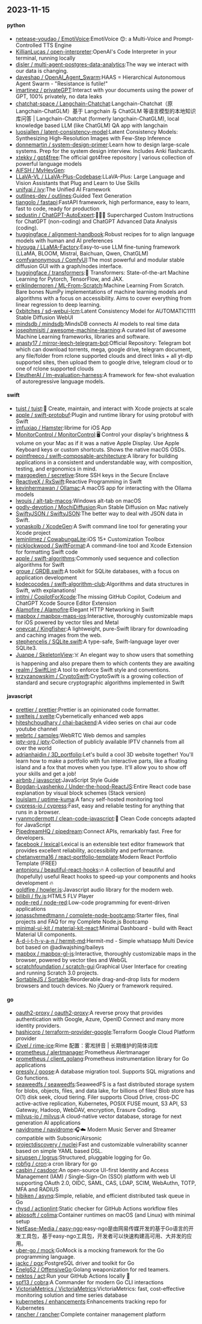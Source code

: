 ## 2023-11-15

#### python
* [netease-youdao / EmotiVoice](https://github.com/netease-youdao/EmotiVoice):EmotiVoice 😊: a Multi-Voice and Prompt-Controlled TTS Engine
* [KillianLucas / open-interpreter](https://github.com/KillianLucas/open-interpreter):OpenAI's Code Interpreter in your terminal, running locally
* [disler / multi-agent-postgres-data-analytics](https://github.com/disler/multi-agent-postgres-data-analytics):The way we interact with our data is changing.
* [daveshap / OpenAI_Agent_Swarm](https://github.com/daveshap/OpenAI_Agent_Swarm):HAAS = Hierarchical Autonomous Agent Swarm - "Resistance is futile!"
* [imartinez / privateGPT](https://github.com/imartinez/privateGPT):Interact with your documents using the power of GPT, 100% privately, no data leaks
* [chatchat-space / Langchain-Chatchat](https://github.com/chatchat-space/Langchain-Chatchat):Langchain-Chatchat（原Langchain-ChatGLM）基于 Langchain 与 ChatGLM 等语言模型的本地知识库问答 | Langchain-Chatchat (formerly langchain-ChatGLM), local knowledge based LLM (like ChatGLM) QA app with langchain
* [luosiallen / latent-consistency-model](https://github.com/luosiallen/latent-consistency-model):Latent Consistency Models: Synthesizing High-Resolution Images with Few-Step Inference
* [donnemartin / system-design-primer](https://github.com/donnemartin/system-design-primer):Learn how to design large-scale systems. Prep for the system design interview. Includes Anki flashcards.
* [xtekky / gpt4free](https://github.com/xtekky/gpt4free):The official gpt4free repository | various collection of powerful language models
* [AIFSH / MyHeyGen](https://github.com/AIFSH/MyHeyGen):
* [LLaVA-VL / LLaVA-Plus-Codebase](https://github.com/LLaVA-VL/LLaVA-Plus-Codebase):LLaVA-Plus: Large Language and Vision Assistants that Plug and Learn to Use Skills
* [unifyai / ivy](https://github.com/unifyai/ivy):The Unified AI Framework
* [outlines-dev / outlines](https://github.com/outlines-dev/outlines):Guided Text Generation
* [tiangolo / fastapi](https://github.com/tiangolo/fastapi):FastAPI framework, high performance, easy to learn, fast to code, ready for production
* [spdustin / ChatGPT-AutoExpert](https://github.com/spdustin/ChatGPT-AutoExpert):🚀🧠💬 Supercharged Custom Instructions for ChatGPT (non-coding) and ChatGPT Advanced Data Analysis (coding).
* [huggingface / alignment-handbook](https://github.com/huggingface/alignment-handbook):Robust recipes for to align language models with human and AI preferences
* [hiyouga / LLaMA-Factory](https://github.com/hiyouga/LLaMA-Factory):Easy-to-use LLM fine-tuning framework (LLaMA, BLOOM, Mistral, Baichuan, Qwen, ChatGLM)
* [comfyanonymous / ComfyUI](https://github.com/comfyanonymous/ComfyUI):The most powerful and modular stable diffusion GUI with a graph/nodes interface.
* [huggingface / transformers](https://github.com/huggingface/transformers):🤗 Transformers: State-of-the-art Machine Learning for Pytorch, TensorFlow, and JAX.
* [eriklindernoren / ML-From-Scratch](https://github.com/eriklindernoren/ML-From-Scratch):Machine Learning From Scratch. Bare bones NumPy implementations of machine learning models and algorithms with a focus on accessibility. Aims to cover everything from linear regression to deep learning.
* [0xbitches / sd-webui-lcm](https://github.com/0xbitches/sd-webui-lcm):Latent Consistency Model for AUTOMATIC1111 Stable Diffusion WebUI
* [mindsdb / mindsdb](https://github.com/mindsdb/mindsdb):MindsDB connects AI models to real time data
* [josephmisiti / awesome-machine-learning](https://github.com/josephmisiti/awesome-machine-learning):A curated list of awesome Machine Learning frameworks, libraries and software.
* [anasty17 / mirror-leech-telegram-bot](https://github.com/anasty17/mirror-leech-telegram-bot):Official Repository: Telegram bot which can download torrents, mega, google drive, telegram document, any file/folder from rclone supported clouds and direct links + all yt-dlp supported sites, then upload them to google drive, telegram cloud or to one of rclone supported clouds
* [EleutherAI / lm-evaluation-harness](https://github.com/EleutherAI/lm-evaluation-harness):A framework for few-shot evaluation of autoregressive language models.

#### swift
* [tuist / tuist](https://github.com/tuist/tuist):🚀 Create, maintain, and interact with Xcode projects at scale
* [apple / swift-protobuf](https://github.com/apple/swift-protobuf):Plugin and runtime library for using protobuf with Swift
* [imfuxiao / Hamster](https://github.com/imfuxiao/Hamster):librime for iOS App
* [MonitorControl / MonitorControl](https://github.com/MonitorControl/MonitorControl):🖥 Control your display's brightness & volume on your Mac as if it was a native Apple Display. Use Apple Keyboard keys or custom shortcuts. Shows the native macOS OSDs.
* [pointfreeco / swift-composable-architecture](https://github.com/pointfreeco/swift-composable-architecture):A library for building applications in a consistent and understandable way, with composition, testing, and ergonomics in mind.
* [maxgoedjen / secretive](https://github.com/maxgoedjen/secretive):Store SSH keys in the Secure Enclave
* [ReactiveX / RxSwift](https://github.com/ReactiveX/RxSwift):Reactive Programming in Swift
* [kevinhermawan / Ollamac](https://github.com/kevinhermawan/Ollamac):A macOS app for interacting with the Ollama models
* [lwouis / alt-tab-macos](https://github.com/lwouis/alt-tab-macos):Windows alt-tab on macOS
* [godly-devotion / MochiDiffusion](https://github.com/godly-devotion/MochiDiffusion):Run Stable Diffusion on Mac natively
* [SwiftyJSON / SwiftyJSON](https://github.com/SwiftyJSON/SwiftyJSON):The better way to deal with JSON data in Swift.
* [yonaskolb / XcodeGen](https://github.com/yonaskolb/XcodeGen):A Swift command line tool for generating your Xcode project
* [leminlimez / CowabungaLite](https://github.com/leminlimez/CowabungaLite):iOS 15+ Customization Toolbox
* [nicklockwood / SwiftFormat](https://github.com/nicklockwood/SwiftFormat):A command-line tool and Xcode Extension for formatting Swift code
* [apple / swift-algorithms](https://github.com/apple/swift-algorithms):Commonly used sequence and collection algorithms for Swift
* [groue / GRDB.swift](https://github.com/groue/GRDB.swift):A toolkit for SQLite databases, with a focus on application development
* [kodecocodes / swift-algorithm-club](https://github.com/kodecocodes/swift-algorithm-club):Algorithms and data structures in Swift, with explanations!
* [intitni / CopilotForXcode](https://github.com/intitni/CopilotForXcode):The missing GitHub Copilot, Codeium and ChatGPT Xcode Source Editor Extension
* [Alamofire / Alamofire](https://github.com/Alamofire/Alamofire):Elegant HTTP Networking in Swift
* [mapbox / mapbox-maps-ios](https://github.com/mapbox/mapbox-maps-ios):Interactive, thoroughly customizable maps for iOS powered by vector tiles and Metal
* [onevcat / Kingfisher](https://github.com/onevcat/Kingfisher):A lightweight, pure-Swift library for downloading and caching images from the web.
* [stephencelis / SQLite.swift](https://github.com/stephencelis/SQLite.swift):A type-safe, Swift-language layer over SQLite3.
* [Juanpe / SkeletonView](https://github.com/Juanpe/SkeletonView):☠️ An elegant way to show users that something is happening and also prepare them to which contents they are awaiting
* [realm / SwiftLint](https://github.com/realm/SwiftLint):A tool to enforce Swift style and conventions.
* [krzyzanowskim / CryptoSwift](https://github.com/krzyzanowskim/CryptoSwift):CryptoSwift is a growing collection of standard and secure cryptographic algorithms implemented in Swift

#### javascript
* [prettier / prettier](https://github.com/prettier/prettier):Prettier is an opinionated code formatter.
* [sveltejs / svelte](https://github.com/sveltejs/svelte):Cybernetically enhanced web apps
* [hiteshchoudhary / chai-backend](https://github.com/hiteshchoudhary/chai-backend):A video series on chai aur code youtube channel
* [webrtc / samples](https://github.com/webrtc/samples):WebRTC Web demos and samples
* [iptv-org / iptv](https://github.com/iptv-org/iptv):Collection of publicly available IPTV channels from all over the world
* [adrianhajdin / 3D_portfolio](https://github.com/adrianhajdin/3D_portfolio):Let's build a cool 3D website together! You'll learn how to make a portfolio with fun interactive parts, like a floating island and a fox that moves when you type. It'll allow you to show off your skills and get a job!
* [airbnb / javascript](https://github.com/airbnb/javascript):JavaScript Style Guide
* [Bogdan-Lyashenko / Under-the-hood-ReactJS](https://github.com/Bogdan-Lyashenko/Under-the-hood-ReactJS):Entire React code base explanation by visual block schemes (Stack version)
* [louislam / uptime-kuma](https://github.com/louislam/uptime-kuma):A fancy self-hosted monitoring tool
* [cypress-io / cypress](https://github.com/cypress-io/cypress):Fast, easy and reliable testing for anything that runs in a browser.
* [ryanmcdermott / clean-code-javascript](https://github.com/ryanmcdermott/clean-code-javascript):🛁 Clean Code concepts adapted for JavaScript
* [PipedreamHQ / pipedream](https://github.com/PipedreamHQ/pipedream):Connect APIs, remarkably fast. Free for developers.
* [facebook / lexical](https://github.com/facebook/lexical):Lexical is an extensible text editor framework that provides excellent reliability, accessibility and performance.
* [chetanverma16 / react-portfolio-template](https://github.com/chetanverma16/react-portfolio-template):Modern React Portfolio Template (FREE)
* [antonioru / beautiful-react-hooks](https://github.com/antonioru/beautiful-react-hooks):🔥 A collection of beautiful and (hopefully) useful React hooks to speed-up your components and hooks development 🔥
* [goldfire / howler.js](https://github.com/goldfire/howler.js):Javascript audio library for the modern web.
* [bilibili / flv.js](https://github.com/bilibili/flv.js):HTML5 FLV Player
* [node-red / node-red](https://github.com/node-red/node-red):Low-code programming for event-driven applications
* [jonasschmedtmann / complete-node-bootcamp](https://github.com/jonasschmedtmann/complete-node-bootcamp):Starter files, final projects and FAQ for my Complete Node.js Bootcamp
* [minimal-ui-kit / material-kit-react](https://github.com/minimal-ui-kit/material-kit-react):Minimal Dashboard - build with React Material UI components.
* [A-d-i-t-h-y-a-n / hermit-md](https://github.com/A-d-i-t-h-y-a-n/hermit-md):Hermit-md - Simple whatsapp Multi Device bot based on @adiwajshing/baileys
* [mapbox / mapbox-gl-js](https://github.com/mapbox/mapbox-gl-js):Interactive, thoroughly customizable maps in the browser, powered by vector tiles and WebGL
* [scratchfoundation / scratch-gui](https://github.com/scratchfoundation/scratch-gui):Graphical User Interface for creating and running Scratch 3.0 projects.
* [SortableJS / Sortable](https://github.com/SortableJS/Sortable):Reorderable drag-and-drop lists for modern browsers and touch devices. No jQuery or framework required.

#### go
* [oauth2-proxy / oauth2-proxy](https://github.com/oauth2-proxy/oauth2-proxy):A reverse proxy that provides authentication with Google, Azure, OpenID Connect and many more identity providers.
* [hashicorp / terraform-provider-google](https://github.com/hashicorp/terraform-provider-google):Terraform Google Cloud Platform provider
* [iDvel / rime-ice](https://github.com/iDvel/rime-ice):Rime 配置：雾凇拼音 | 长期维护的简体词库
* [prometheus / alertmanager](https://github.com/prometheus/alertmanager):Prometheus Alertmanager
* [prometheus / client_golang](https://github.com/prometheus/client_golang):Prometheus instrumentation library for Go applications
* [pressly / goose](https://github.com/pressly/goose):A database migration tool. Supports SQL migrations and Go functions.
* [seaweedfs / seaweedfs](https://github.com/seaweedfs/seaweedfs):SeaweedFS is a fast distributed storage system for blobs, objects, files, and data lake, for billions of files! Blob store has O(1) disk seek, cloud tiering. Filer supports Cloud Drive, cross-DC active-active replication, Kubernetes, POSIX FUSE mount, S3 API, S3 Gateway, Hadoop, WebDAV, encryption, Erasure Coding.
* [milvus-io / milvus](https://github.com/milvus-io/milvus):A cloud-native vector database, storage for next generation AI applications
* [navidrome / navidrome](https://github.com/navidrome/navidrome):🎧☁️ Modern Music Server and Streamer compatible with Subsonic/Airsonic
* [projectdiscovery / nuclei](https://github.com/projectdiscovery/nuclei):Fast and customizable vulnerability scanner based on simple YAML based DSL.
* [sirupsen / logrus](https://github.com/sirupsen/logrus):Structured, pluggable logging for Go.
* [robfig / cron](https://github.com/robfig/cron):a cron library for go
* [casbin / casdoor](https://github.com/casbin/casdoor):An open-source UI-first Identity and Access Management (IAM) / Single-Sign-On (SSO) platform with web UI supporting OAuth 2.0, OIDC, SAML, CAS, LDAP, SCIM, WebAuthn, TOTP, MFA and RADIUS
* [hibiken / asynq](https://github.com/hibiken/asynq):Simple, reliable, and efficient distributed task queue in Go
* [rhysd / actionlint](https://github.com/rhysd/actionlint):Static checker for GitHub Actions workflow files
* [abiosoft / colima](https://github.com/abiosoft/colima):Container runtimes on macOS (and Linux) with minimal setup
* [NetEase-Media / easy-ngo](https://github.com/NetEase-Media/easy-ngo):easy-ngo是由网易传媒开发的基于Go语言的开发工具包，基于easy-ngo工具包，开发者可以快速构建高可用、大并发的应用。
* [uber-go / mock](https://github.com/uber-go/mock):GoMock is a mocking framework for the Go programming language.
* [jackc / pgx](https://github.com/jackc/pgx):PostgreSQL driver and toolkit for Go
* [Enelg52 / OffensiveGo](https://github.com/Enelg52/OffensiveGo):Golang weaponization for red teamers.
* [nektos / act](https://github.com/nektos/act):Run your GitHub Actions locally 🚀
* [spf13 / cobra](https://github.com/spf13/cobra):A Commander for modern Go CLI interactions
* [VictoriaMetrics / VictoriaMetrics](https://github.com/VictoriaMetrics/VictoriaMetrics):VictoriaMetrics: fast, cost-effective monitoring solution and time series database
* [kubernetes / enhancements](https://github.com/kubernetes/enhancements):Enhancements tracking repo for Kubernetes
* [rancher / rancher](https://github.com/rancher/rancher):Complete container management platform
